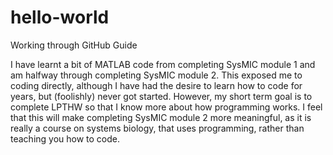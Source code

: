 # hello-world
Working through GitHub Guide

I have learnt a bit of MATLAB code from completing SysMIC module 1 and am halfway through completing SysMIC module 2. This exposed me to coding directly, although I have had the desire to learn how to code for years, but (foolishly) never got started. However, my short term goal is to complete LPTHW so that I know more about how programming works. I feel that this will make completing SysMIC module 2 more meaningful, as it is really a course on systems biology, that uses programming, rather than teaching you how to code.
